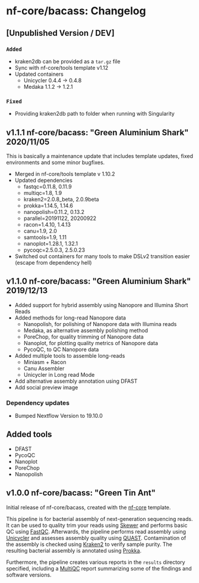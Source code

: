 # nf-core/bacass: Changelog

## [Unpublished Version / DEV]

### `Added`

* kraken2db can be provided as a `tar.gz` file
* Sync with nf-core/tools template v1.12
* Updated containers
  * Unicycler 0.4.4 -> 0.4.8
  * Medaka 1.1.2 -> 1.2.1

### `Fixed`

* Providing kraken2db path to folder when running with Singularity

## v1.1.1 nf-core/bacass: "Green Aluminium Shark" 2020/11/05

This is basically a maintenance update that includes template updates, fixed environments and some minor bugfixes.

* Merged in nf-core/tools template v 1.10.2
* Updated dependencies
  * fastqc=0.11.8, 0.11.9
  * multiqc=1.8, 1.9
  * kraken2=2.0.8_beta, 2.0.9beta
  * prokka=1.14.5, 1.14.6
  * nanopolish=0.11.2, 0.13.2
  * parallel=20191122, 20200922
  * racon=1.4.10, 1.4.13
  * canu=1.9, 2.0
  * samtools=1.9, 1.11
  * nanoplot=1.28.1, 1.32.1
  * pycoqc=2.5.0.3, 2.5.0.23
* Switched out containers for many tools to make DSLv2 transition easier (escape from dependency hell)

## v1.1.0 nf-core/bacass: "Green Aluminium Shark" 2019/12/13

* Added support for hybrid assembly using Nanopore and Illumina Short Reads
* Added methods for long-read Nanopore data
  * Nanopolish, for polishing of Nanopore data with Illumina reads
  * Medaka, as alternative assembly polishing method
  * PoreChop, for quality trimming of Nanopore data
  * Nanoplot, for plotting quality metrics of Nanopore data
  * PycoQC, to QC Nanopore data
* Added multiple tools to assemble long-reads
  * Miniasm + Racon
  * Canu Assembler
  * Unicycler in Long read Mode
* Add alternative assembly annotation using DFAST
* Add social preview image

### Dependency updates

* Bumped Nextflow Version to 19.10.0

## Added tools

* DFAST
* PycoQC
* Nanoplot
* PoreChop
* Nanopolish

## v1.0.0 nf-core/bacass: "Green Tin Ant"

Initial release of nf-core/bacass, created with the [nf-core](http://nf-co.re/) template.

This pipeline is for bacterial assembly of next-generation sequencing reads. It can be used to quality trim your reads using [Skewer](https://github.com/relipmoc/skewer) and performs basic QC using [FastQC](https://www.bioinformatics.babraham.ac.uk/projects/fastqc/). Afterwards, the pipeline performs read assembly using [Unicycler](https://github.com/rrwick/Unicycler) and assesses assembly quality using [QUAST](http://bioinf.spbau.ru/quast). Contamination of the assembly is checked using [Kraken2](https://ccb.jhu.edu/software/kraken2/) to verify sample purity. The resulting bacterial assembly is annotated using [Prokka](https://github.com/tseemann/prokka).

Furthermore, the pipeline creates various reports in the `results` directory specified, including a [MultiQC](https://multiqc.info) report summarizing some of the findings and software versions.
